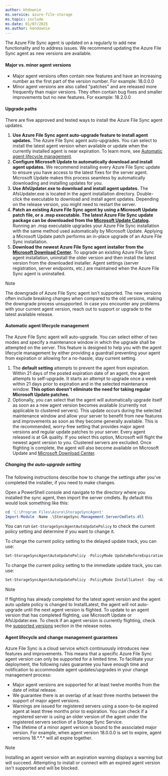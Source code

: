 ```yaml
---
author: khdownie
ms.service: azure-file-storage
ms.topic: include
ms.date: 01/07/2025
ms.author: kendownie
---
```

The Azure File Sync agent is updated on a regularly to add new functionality and to address issues. We recommend updating the Azure File Sync agent as new versions are available.

#### Major vs. minor agent versions

* Major agent versions often contain new features and have an increasing number as the first part of the version number. For example: 18.0.0.0
* Minor agent versions are also called "patches" and are released more frequently than major versions. They often contain bug fixes and smaller improvements but no new features. For example: 18.2.0.0

#### Upgrade paths

There are five approved and tested ways to install the Azure File Sync agent updates.

1. **Use Azure File Sync agent auto-upgrade feature to install agent updates.**
    The Azure File Sync agent auto-upgrades. You can select to install the latest agent version when available or update when the currently installed agent is near expiration. To learn more, see [Automatic agent lifecycle management](#automatic-agent-lifecycle-management).
2. **Configure Microsoft Update to automatically download and install agent updates.**
    We recommend installing every Azure File Sync update to ensure you have access to the latest fixes for the server agent. Microsoft Update makes this process seamless by automatically downloading and installing updates for you.
3. **Use AfsUpdater.exe to download and install agent updates.**
    The AfsUpdater.exe is located in the agent installation directory. Double-click the executable to download and install agent updates. Depending on the release version, you might need to restart the server.
4. **Patch an existing Azure File Sync agent by using a Microsoft Update patch file, or a .msp executable. The latest Azure File Sync update package can be downloaded from the [Microsoft Update Catalog](https://www.catalog.update.microsoft.com/Search.aspx?q=Azure%20File%20Sync).**
    Running an .msp executable upgrades your Azure File Sync installation with the same method used automatically by Microsoft Update. Applying a Microsoft Update patch performs an in-place upgrade of an Azure File Sync installation.
5. **Download the newest Azure File Sync agent installer from the [Microsoft Download Center](https://go.microsoft.com/fwlink/?linkid=858257).**
    To upgrade an existing Azure File Sync agent installation, uninstall the older version and then install the latest version from the downloaded installer. Agent settings (server registration, server endpoints, etc.) are maintained when the Azure File Sync agent is uninstalled.

> [!NOTE]
> The downgrade of Azure File Sync agent isn't supported. The new versions often include breaking changes when compared to the old versions, making the downgrade process unsupported. In case you encounter any problems with your current agent version, reach out to support or upgrade to the latest available release.

#### Automatic agent lifecycle management

The Azure File Sync agent will auto-upgrade. You can select either of two modes and specify a maintenance window in which the upgrade shall be attempted on the server. This feature is designed to help you with the agent lifecycle management by either providing a guardrail preventing your agent from expiration or allowing for a no-hassle, stay current setting.

1. The **default setting** attempts to prevent the agent from expiration. Within 21 days of the posted expiration date of an agent, the agent attempts to self-upgrade. It starts an attempt to upgrade once a week within 21 days prior to expiration and in the selected maintenance window. **This option doesn't eliminate the need for taking regular Microsoft Update patches.**
2. Optionally, you can select that the agent will automatically upgrade itself as soon as a new agent version becomes available (currently not applicable to clustered servers). This update occurs during the selected maintenance window and allow your server to benefit from new features and improvements as soon as they become generally available. This is the recommended, worry-free setting that provides major agent versions and regular update patches to your server. Every agent released is at GA quality. If you select this option, Microsoft will flight the newest agent version to you. Clustered servers are excluded. Once flighting is complete, the agent will also become available on Microsoft Update and [Microsoft Download Center](https://go.microsoft.com/fwlink/?linkid=858257).

##### Changing the auto-upgrade setting

The following instructions describe how to change the settings after you've completed the installer, if you need to make changes.

Open a PowerShell console and navigate to the directory where you installed the sync agent, then import the server cmdlets. By default this would look something like this:

```powershell
cd 'C:\Program Files\Azure\StorageSyncAgent'
Import-Module -Name .\StorageSync.Management.ServerCmdlets.dll
```

You can run `Get-StorageSyncAgentAutoUpdatePolicy` to check the current policy setting and determine if you want to change it.

To change the current policy setting to the delayed update track, you can use:

```powershell
Set-StorageSyncAgentAutoUpdatePolicy -PolicyMode UpdateBeforeExpiration
```

To change the current policy setting to the immediate update track, you can use:

```powershell
Set-StorageSyncAgentAutoUpdatePolicy -PolicyMode InstallLatest -Day <day> -Hour <hour>
```
> [!NOTE]
> If flighting has already completed for the latest agent version and the agent auto update policy is changed to InstallLatest, the agent will not auto-upgrade until the next agent version is flighted. To update to an agent version that has completed flighting, use Microsoft Update or AfsUpdater.exe. To check if an agent version is currently flighting, check the [supported versions](/azure/storage/file-sync/file-sync-release-notes#supported-versions) section in the release notes.

#### Agent lifecycle and change management guarantees

Azure File Sync is a cloud service which continuously introduces new features and improvements. This means that a specific Azure File Sync agent version can only be supported for a limited time. To facilitate your deployment, the following rules guarantee you have enough time and notification to accommodate agent updates/upgrades in your change management process:

- Major agent versions are supported for at least twelve months from the date of initial release.
- We guarantee there is an overlap of at least three months between the support of major agent versions.
- Warnings are issued for registered servers using a soon-to-be expired agent at least three months prior to expiration. You can check if a registered server is using an older version of the agent under the registered servers section of a Storage Sync Service.
- The lifetime of a minor agent version is bound to the associated major version. For example, when agent version 18.0.0.0 is set to expire, agent versions 18.\*.\*.\* will all expire together.

> [!NOTE]
> Installing an agent version with an expiration warning displays a warning but will succeed. Attempting to install or connect with an expired agent version isn't supported and will be blocked.
